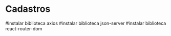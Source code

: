 # Cadastros

#instalar biblioteca axios
#instalar biblioteca json-server
#instalar biblioteca react-router-dom